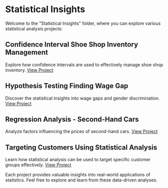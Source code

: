 # Statistical Insights

Welcome to the "Statistical Insights" folder, where you can explore various statistical analysis projects:

## Confidence Interval Shoe Shop Inventory Management
Explore how confidence intervals are used to effectively manage shoe shop inventory. [View Project](https://github.com/ashay-thamankar/Statistical_Insights/tree/main/Confidence%20Interval%20Shoe%20Shop%20Inventory%20Management)

## Hypothesis Testing Finding Wage Gap
Discover the statistical insights into wage gaps and gender discrimination. [View Project](https://github.com/ashay-thamankar/Statistical_Insights/tree/main/Hypothesis%20Testing%20Finding%20Wage%20Gap)

## Regression Analysis - Second-Hand Cars
Analyze factors influencing the prices of second-hand cars. [View Project](https://github.com/ashay-thamankar/Statistical_Insights/tree/main/Regression%20Analysis%20-%20Second-Hand%20Cars)

## Targeting Customers Using Statistical Analysis
Learn how statistical analysis can be used to target specific customer groups effectively. [View Project](https://github.com/ashay-thamankar/Statistical_Insights/tree/main/Targeting%20Customers%20Using%20Statistical%20Analysis)

Each project provides valuable insights into real-world applications of statistics. Feel free to explore and learn from these data-driven analyses.
